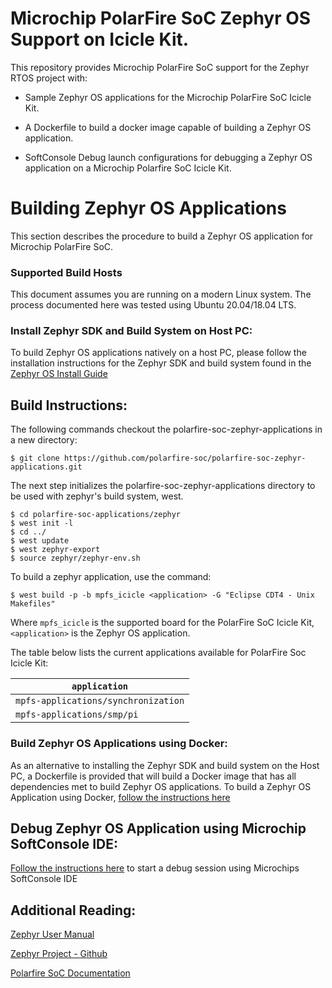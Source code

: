 # Microchip PolarFire SoC Zephyr OS Support on Icicle Kit.
This repository provides Microchip PolarFire SoC support for the Zephyr RTOS project with:
- Sample Zephyr OS applications for the Microchip PolarFire SoC Icicle Kit.

- A Dockerfile to build a docker image capable of building a Zephyr OS application.

- SoftConsole Debug launch configurations for debugging a Zephyr OS application on a Microchip Polarfire SoC Icicle Kit.



# Building Zephyr OS Applications


This section describes the procedure to build a Zephyr OS application for Microchip PolarFire SoC.

### Supported Build Hosts
This document assumes you are running on a modern Linux system. The process documented here was tested using Ubuntu 20.04/18.04 LTS.
### Install Zephyr SDK and Build System on Host PC:

To build Zephyr OS applications natively on a host PC, please follow the installation instructions for the Zephyr SDK and build system found in the [Zephyr OS Install Guide](https://docs.zephyrproject.org/latest/getting_started/index.html)


## Build Instructions:
The following commands checkout the polarfire-soc-zephyr-applications in a new directory:
```
$ git clone https://github.com/polarfire-soc/polarfire-soc-zephyr-applications.git
```
The next step initializes the polarfire-soc-zephyr-applications directory to be used with zephyr's build system, west.
```
$ cd polarfire-soc-applications/zephyr
$ west init -l
$ cd ../
$ west update
$ west zephyr-export
$ source zephyr/zephyr-env.sh
```

To build a zephyr application, use the command:
```
$ west build -p -b mpfs_icicle <application> -G "Eclipse CDT4 - Unix Makefiles"
```

Where `mpfs_icicle` is the supported board for the PolarFire SoC Icicle Kit, `<application>` is the Zephyr OS application.

The table below lists the current applications available for PolarFire Soc Icicle Kit:

| `application` |
| --- |
| `mpfs-applications/synchronization` |
| `mpfs-applications/smp/pi` | 


### Build Zephyr OS Applications using Docker:
As an alternative to installing the Zephyr SDK and build system on the Host PC, a Dockerfile is provided that will build a Docker image that has all dependencies met to build Zephyr OS applications. To build a Zephyr OS Application using Docker, [follow the instructions here](container-services/README.md)

## Debug Zephyr OS Application using Microchip SoftConsole IDE:
[Follow the instructions here](softconsole-launch-configs/README.md) to start a debug session using Microchips SoftConsole IDE


## Additional Reading:
[Zephyr User Manual](https://docs.zephyrproject.org/latest/)

[Zephyr Project - Github](https://github.com/zephyrproject-rtos/zephyr) 

[Polarfire SoC Documentation](https://github.com/polarfire-soc/polarfire-soc-documentation)    


